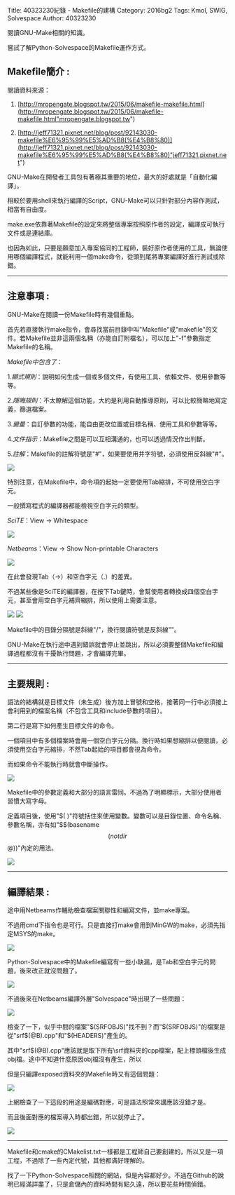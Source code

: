 Title: 40323230紀錄 - Makefile的建構
Category: 2016bg2
Tags: Kmol, SWIG, Solvespace
Author: 40323230


閱讀GNU-Make相關的知識。

嘗試了解Python-Solvespace的Makefile運作方式。

<!-- PELICAN_END_SUMMARY -->

<h2>Makefile簡介 :</h2>

閱讀資料來源：

1. [http://mropengate.blogspot.tw/2015/06/makefile-makefile.html](http://mropengate.blogspot.tw/2015/06/makefile-makefile.html"mropengate.blogspot.tw")

2. [http://jeff71321.pixnet.net/blog/post/92143030-makefile%E6%95%99%E5%AD%B8(%E4%B8%80)](http://jeff71321.pixnet.net/blog/post/92143030-makefile%E6%95%99%E5%AD%B8(%E4%B8%80)"jeff71321.pixnet.net")

GNU-Make在開發者工具包有著極其重要的地位，最大的好處就是「自動化編譯」。

相較於要用shell來執行編譯的Script，GNU-Make可以只針對部分內容作測試，相當有自由度。

make.exe依靠著Makefile的設定來將整個專案按照原作者的設定，編譯成可執行文件或是連結庫。

也因為如此，只要是願意加入專案協同的工程師，裝好原作者使用的工具，無論使用哪個編譯程式，就能利用一個make命令，從頭到尾將專案編譯好進行測試或除錯。

<hr>

<h2>注意事項 :</h2>

GNU-Make在閱讀一份Makefile時有幾個重點。

首先若直接執行make指令，會尋找當前目錄中叫"Makefile"或"makefile"的文件。若Makefile並非這兩個名稱（亦能自訂附檔名），可以加上"-f"參數指定Makefile的名稱。

*Makefile中包含了*：

1.*顯式規則*：說明如何生成一個或多個文件，有使用工具、依賴文件、使用參數等等。

2.*隱晦規則*：不太瞭解這個功能，大約是利用自動推導原則，可以比較簡略地寫定義，篩選檔案。

3.*變量*：自訂參數的功能，能自由更改位置或目標名稱、使用工具和參數等等。

4.*文件指示*：Makefile之間是可以互相溝通的，也可以透過情況作出判斷。

5.*註解*：Makefile的註解符號是"#"，如果要使用井字符號，必須使用反斜線"\#"。

<img src="http://i.imgur.com/j8IrEeN.jpg" >

特別注意，在Makefile中，命令項的起始一定要使用Tab縮排，不可使用空白字元。

一般撰寫程式的編譯器都能檢視空白字元的類型。

*SciTE*：View -> Whitespace

<img src="http://i.imgur.com/qBsEJnx.jpg" >

*Netbeams*：View -> Show Non-printable Characters

<img src="http://i.imgur.com/f1srj0r.jpg" >

在此會發現Tab（→）和空白字元（.）的差異。

不過某些像是SciTE的編譯器，在按下Tab鍵時，會幫使用者轉換成四個空白字元，甚至會用空白字元補齊縮排，所以使用上需要注意。

<img src="http://i.imgur.com/xfUR3YE.jpg" >

<img src="http://i.imgur.com/Fxn6RF6.jpg" >

Makefile中的目錄分隔號是斜線"/"，換行閱讀符號是反斜線"\"。

GNU-Make在執行途中遇到錯誤就會停止並跳出，所以必須要整個Makefile和編譯過程都沒有干擾執行問題，才會編譯完畢。

<hr>

<h2>主要規則 :</h2>

語法的結構就是目標文件（未生成）後方加上冒號和空格，接著同一行中必須接上會利用到的檔案名稱（不包含工具和include參數的項目）。

第二行是寫下如何產生目標文件的命令。

一個項目中有多個檔案時會用一個空白字元分隔。換行時如果想縮排以便閱讀，必須使用空白字元縮排，不然Tab起始的項目都會視為命令。

而如果命令不能執行時就會中斷操作。

<img src="http://i.imgur.com/R9ZtTgK.jpg" >

Makefile中的參數定義和大部分的語言雷同。不過為了明顯標示，大部分使用者習慣大寫字母。

定義項目後，使用"$( )"符號括住來使用變數。變數可以是目錄位置、命令名稱、參數名稱，亦有如"$$(basename $$(notdir $$@))"內定的用法。

<img src="http://i.imgur.com/weJOnmA.jpg" >

<hr>

<h2>編譯結果 :</h2>

途中用Netbeams作輔助檢查檔案關聯性和編寫文件，並make專案。

不過用cmd下指令也是可行。只是直接打make會用到MinGW的make，必須先指定MSYS的make。

<img src="http://i.imgur.com/283ZkZJ.jpg" >

Python-Solvespace中的Makefile編寫有一些小缺漏，是Tab和空白字元的問題，後來改正就沒問題了。

<img src="http://i.imgur.com/KG4JYdS.jpg" >

不過後來在Netbeams編譯外層"Solvespace"時出現了一些問題：

<img src="http://i.imgur.com/jkkUFzC.jpg" >

檢查了一下，似乎中間的檔案"$(SRFOBJS)"找不到？而"$(SRFOBJS)"的檔案是從"srf\$(@B).cpp"和"$(HEADERS)"產生的。

其中"srf\$(@B).cpp"應該就是取下所有\srf資料夾的cpp檔案，配上標頭檔後生成obj檔。途中不知道什麼原因obj檔沒有產生，所以

但是只編譯exposed資料夾的Makefile時又有這個問題：

<img src="http://i.imgur.com/0Mv3ISG.jpg" >

上網檢查了一下這段的用途是編碼對應，可是語法照常來講應該沒錯才是。

而且後面對應的檔案導入時都出錯，所以就停止了。

<img src="http://i.imgur.com/KzAVcOg.jpg" >

<hr>

Makefile和cmake的CMakelist.txt一樣都是工程師自己要創建的，所以又是一項工程，不過除了一些內定代號，其他都滿好理解的。

找了一下Python-Solvespace相關的網站，但是內容都好少。不過在Github的說明已經滿詳盡了，只是倉儲內的資料時間有點久遠，所以要花些時間偵錯。